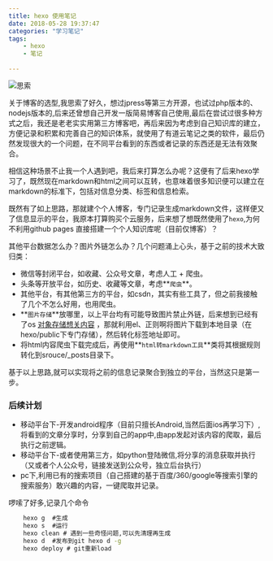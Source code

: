 ```yaml
---
title: hexo 使用笔记
date: 2018-05-28 19:37:47
categories: "学习笔记"
tags:
	- hexo
	- 笔记
	
---
```


![思索](static/resources/sisuo.jpeg)

关于博客的选型,我思索了好久，想过jpress等第三方开源，也试过php版本的、nodejs版本的,后来还曾想自己开发一版简易博客自己使用,最后在尝试过很多种方式之后，我还是老老实实用第三方博客吧，再后来因为考虑到自己知识库的建立，方便记录和积累和完善自己的知识体系，就使用了有道云笔记之类的软件，最后仍然发现很大的一个问题，在不同平台看到的东西或者记录的东西还是无法有效聚合。

相信这种场景不止我一个人遇到吧，我后来打算怎么办呢？这便有了后来hexo学习了，既然现在markdown和html之间可以互转，也意味着很多知识便可以建立在markdown的标准下，包括对信息分类、标签和信息检索。

既然有了如上思路，那就建个个人博客，专门记录生成markdown文件，这样便又了信息显示的平台，我原本打算购买个云服务，后来想了想既然使用了`hexo`,为何不利用github pages 直接搭建一个个人知识库呢（目前仅博客）？

其他平台数据怎么办？图片外链怎么办？几个问题涌上心头，基于之前的技术大致归类：
	
*	微信等封闭平台，如收藏、公众号文章，考虑人工 + 爬虫。
*	头条等开放平台，如历史、收藏等文章，考虑**`爬虫`**。
* 	其他平台，有其他第三方的平台，如csdn，其实有些工具了，但之前我接触了几个不怎么好用，也用爬虫。
*	**`图片存储`**放哪里，以上平台均有可能导致图片禁止外链，后来想到已经有了os [对象存储想关内容](http://zhixingmei.ren/2018/05/29/hank-%E5%9C%A8%E5%81%9A%E7%9A%84/) ，那就利用el、正则啊将图片下载到本地目录（在hexo/public下专门存储），然后转化标签地址即可。
* 将html内容爬虫下载完成后，再使用**`html转markdown工具`**类将其根据规则转化到srouce/_posts目录下。

基于以上思路,就可以实现将之前的信息记录聚合到独立的平台，当然这只是第一步。

### 后续计划

*	移动平台下-开发android程序（目前只擅长Android,当然后面ios再学习下）,将看到的文章分享时，分享到自己的app中,由app发起对该内容的爬取，最后执行之前逻辑。
*  移动平台下-或者使用第三方，如python登陆微信,将分享的消息获取并执行（又或者个人公众号，链接发送到公众号，独立后台执行）
*  pc下,利用已有的搜索项目（自己搭建的基于百度/360/google等搜索引擎的搜索服务）敢兴趣的内容，一键爬取并记录。

啰嗦了好多,记录几个命令

```cmd
	hexo g  #生成
	hexo s  #运行
	hexo clean # 遇到一些奇怪问题,可以先清理再生成
	hexo d  #发布到git hexo d -g
	hexo deploy # git重新load
```

